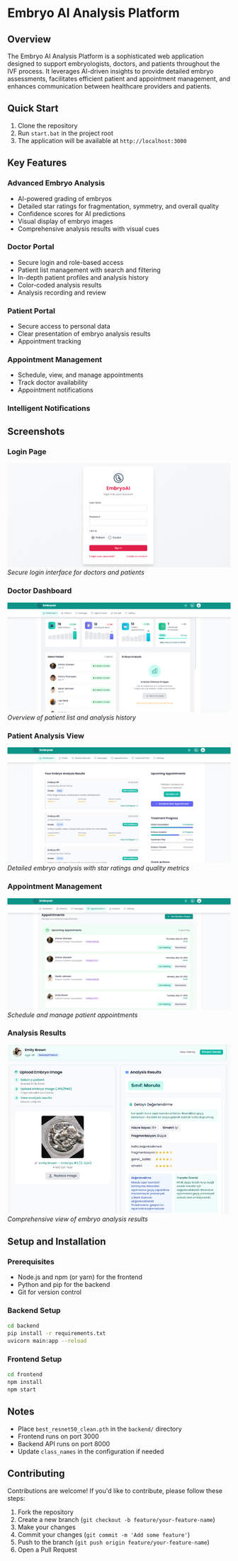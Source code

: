 # Embryo AI Analysis Platform

## Overview

The Embryo AI Analysis Platform is a sophisticated web application designed to support embryologists, doctors, and patients throughout the IVF process. It leverages AI-driven insights to provide detailed embryo assessments, facilitates efficient patient and appointment management, and enhances communication between healthcare providers and patients.

## Quick Start

1. Clone the repository
2. Run `start.bat` in the project root
3. The application will be available at `http://localhost:3000`

## Key Features

### Advanced Embryo Analysis
- AI-powered grading of embryos
- Detailed star ratings for fragmentation, symmetry, and overall quality
- Confidence scores for AI predictions
- Visual display of embryo images
- Comprehensive analysis results with visual cues

### Doctor Portal
- Secure login and role-based access
- Patient list management with search and filtering
- In-depth patient profiles and analysis history
- Color-coded analysis results
- Analysis recording and review

### Patient Portal
- Secure access to personal data
- Clear presentation of embryo analysis results
- Appointment tracking

### Appointment Management
- Schedule, view, and manage appointments
- Track doctor availability
- Appointment notifications

### Intelligent Notifications

## Screenshots

### Login Page
![Login Page](/screenshots/login.png)
*Secure login interface for doctors and patients*

### Doctor Dashboard
![Doctor Dashboard](/screenshots/doctor-dashboard.png)
*Overview of patient list and analysis history*

### Patient Analysis View
![Patient Analysis](/screenshots/patient-analysis.png)
*Detailed embryo analysis with star ratings and quality metrics*

### Appointment Management
![Appointments](/screenshots/appointments.png)
*Schedule and manage patient appointments*

### Analysis Results
![Analysis Results](/screenshots/analysis-results.png)
*Comprehensive view of embryo analysis results*

## Setup and Installation

### Prerequisites
- Node.js and npm (or yarn) for the frontend
- Python and pip for the backend
- Git for version control

### Backend Setup
```bash
cd backend
pip install -r requirements.txt
uvicorn main:app --reload
```

### Frontend Setup
```bash
cd frontend
npm install
npm start
```

## Notes

- Place `best_resnet50_clean.pth` in the `backend/` directory
- Frontend runs on port 3000
- Backend API runs on port 8000
- Update `class_names` in the configuration if needed

## Contributing

Contributions are welcome! If you'd like to contribute, please follow these steps:
1. Fork the repository
2. Create a new branch (`git checkout -b feature/your-feature-name`)
3. Make your changes
4. Commit your changes (`git commit -m 'Add some feature'`)
5. Push to the branch (`git push origin feature/your-feature-name`)
6. Open a Pull Request

